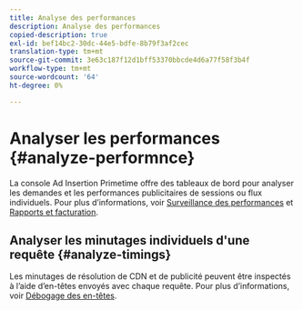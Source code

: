 ```yaml
---
title: Analyse des performances
description: Analyse des performances
copied-description: true
exl-id: bef14bc2-30dc-44e5-bdfe-8b79f3af2cec
translation-type: tm+mt
source-git-commit: 3e63c187f12d1bff53370bbcde4d6a77f58f3b4f
workflow-type: tm+mt
source-wordcount: '64'
ht-degree: 0%

---
```


# Analyser les performances {#analyze-performnce}

La console Ad Insertion Primetime offre des tableaux de bord pour analyser les demandes et les performances publicitaires de sessions ou flux individuels. Pour plus d’informations, voir [Surveillance des performances](/help/primetime-ad-insertion/performance-monitoring-debugging-reporting/performance-monitoring.md) et [Rapports et facturation](/help/primetime-ad-insertion/performance-monitoring-debugging-reporting/reporting-and-billing.md).

## Analyser les minutages individuels d&#39;une requête {#analyze-timings}

Les minutages de résolution de CDN et de publicité peuvent être inspectés à l’aide d’en-têtes envoyés avec chaque requête.  Pour plus d’informations, voir [Débogage des en-têtes](/help/primetime-ad-insertion/performance-monitoring-debugging-reporting/debugging-headers.md).
